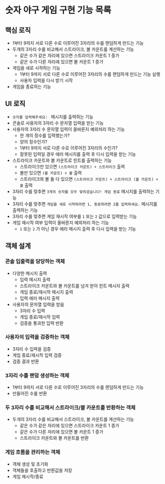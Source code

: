 # 숫자 야구 게임 구현 기능 목록

## 핵심 로직
- 1부터 9까지 서로 다른 수로 이루어진 3자리의 수를 랜덤하게 만드는 기능
- 두개의 3자리 수를 비교해서 스트라이크, 볼 카운트를 계산하는 기능
  - 같은 수가 같은 자리에 있으면 스트라이크 카운트 1 증가
  - 같은 수가 다른 자리에 있으면 볼 카운트 1 증가
- 게임을 새로 시작하는 기능
  - 1부터 9까지 서로 다른 수로 이루어진 3자리의 수를 랜덤하게 만드는 기능 실행
  - 사용자 입력을 다시 받기 시작
- 게임을 종료하는 기능

## UI 로직
- `숫자를 입력해주세요: ` 메시지를 출력하는 기능
- 콘솔로 사용자의 3자리 수 문자열 입력을 받는 기능
- 사용자의 3자리 수 문자열 입력이 올바른지 예외처리 하는 기능
  - 한 개의 정수를 입력했는가?
  - 양의 정수인가?
  - 1부터 9까지 서로 다른 수로 이루어진 3자리의 수인가?
  - 잘못된 입력일 경우 에러 메시지를 출력 후 다시 입력을 받는 기능
- 스트라이크 카운트와 볼 카운트로 힌트를 출력하는 기능
    - 스트라이크만 있으면 `(스트라이크 카운트) + 스트라이크` 출력
    - 볼만 있으면 `(볼 카운트) + 볼` 출력
    - 스트라이크와 볼 둘 다 있으면 `(스트라이크 카운트) + 스트라이크 (볼 카운트) + 볼` 출력
- 3자리 수를 맞추면 `3개의 숫자를 모두 맞히셨습니다! 게임 종료` 메시지를 출력하는 기능
- 3자리 수를 맞추면 `게임을 새로 시작하려면 1, 종료하려면 2를 입력하세요.` 메시지를 출력하는 기능
- 3자리 수를 맞추면 게임 재시작 여부를 `1` 또는 `2` 값으로 입력받는 기능
- 게임 재시작 여부 입력이 올바른지 예외처리 하는 기능
  - `1` 또는 `2` 가 아닌 경우 에러 메시지 출력 후 다시 입력을 받는 기능

## 객체 설계

### 콘솔 입출력을 담당하는 객체
- 다양한 메시지 출력
  - 입력 메시지 출력
  - 스트라이크 카운트와 볼 카운트를 넘겨 받아 힌트 메시지 출력
  - 게임 종료/재시작 메시지 출력
  - 입력 에러 메시지 출력
- 사용자의 문자열 입력을 받음
  - 3자리 수 입력
  - 게임 종료/재시작 입력
  - 검증을 통과한 입력 반환

### 사용자의 입력을 검증하는 객체
- 3자리 수 입력을 검증
- 게임 종료/재시작 입력 검증
- 검증 결과 반환

### 3자리 수를 랜덤 생성하는 객체
- 1부터 9까지 서로 다른 수로 이루어진 3자리의 수를 랜덤하게 만드는 기능
- 만들어진 수를 반환

### 두 3자리 수를 비교해서 스트라이크/볼 카운트를 반환하는 객체
- 두개의 3자리 수를 비교해서 스트라이크, 볼 카운트를 계산하는 기능
  - 같은 수가 같은 자리에 있으면 스트라이크 카운트 1 증가
  - 같은 수가 다른 자리에 있으면 볼 카운트 1 증가
  - 스트라이크 카운트와 볼 카운트를 반환

### 게임 흐름을 관리하는 객체
- 객체 생성 및 초기화
- 객체들을 호출하고 반환값을 저장
- 게임 재시작/종료
